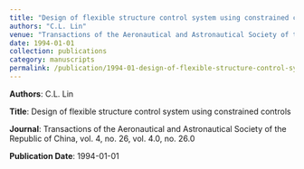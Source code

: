 ```yaml
---
title: "Design of flexible structure control system using constrained controls"
authors: "C.L. Lin"
venue: "Transactions of the Aeronautical and Astronautical Society of the Republic of China, vol. 4, no. 26, vol. 4.0, no. 26.0"
date: 1994-01-01
collection: publications
category: manuscripts
permalink: /publication/1994-01-design-of-flexible-structure-control-system-using-constrained-controls
---
```


**Authors**: C.L. Lin

**Title**: Design of flexible structure control system using constrained controls

**Journal**: Transactions of the Aeronautical and Astronautical Society of the Republic of China, vol. 4, no. 26, vol. 4.0, no. 26.0

**Publication Date**: 1994-01-01
